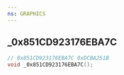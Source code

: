 ```yaml
---
ns: GRAPHICS
---
```

## _0x851CD923176EBA7C

```c
// 0x851CD923176EBA7C 0xDCBA251B
void _0x851CD923176EBA7C();
```


